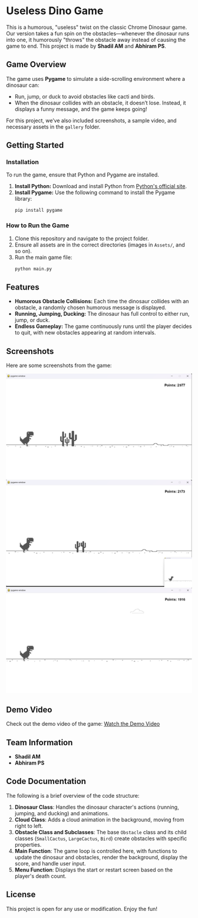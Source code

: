 
# Useless Dino Game

This is a humorous, "useless" twist on the classic Chrome Dinosaur game. Our version takes a fun spin on the obstacles—whenever the dinosaur runs into one, it humorously "throws" the obstacle away instead of causing the game to end. This project is made by **Shadil AM** and **Abhiram PS**.

## Game Overview

The game uses **Pygame** to simulate a side-scrolling environment where a dinosaur can:
- Run, jump, or duck to avoid obstacles like cacti and birds.
- When the dinosaur collides with an obstacle, it doesn’t lose. Instead, it displays a funny message, and the game keeps going!

For this project, we’ve also included screenshots, a sample video, and necessary assets in the `gallery` folder.

## Getting Started

### Installation

To run the game, ensure that Python and Pygame are installed.

1. **Install Python:** Download and install Python from [Python's official site](https://www.python.org/downloads/).
2. **Install Pygame:** Use the following command to install the Pygame library:
   ```bash
   pip install pygame
   ```

### How to Run the Game

1. Clone this repository and navigate to the project folder.
2. Ensure all assets are in the correct directories (images in `Assets/`, and so on).
3. Run the main game file:
   ```bash
   python main.py
   ```

## Features

- **Humorous Obstacle Collisions:** Each time the dinosaur collides with an obstacle, a randomly chosen humorous message is displayed.
- **Running, Jumping, Ducking:** The dinosaur has full control to either run, jump, or duck.
- **Endless Gameplay:** The game continuously runs until the player decides to quit, with new obstacles appearing at random intervals.

## Screenshots

Here are some screenshots from the game:

![Screenshot 1](gallery/dinoscreenshot1.png)
![Screenshot 2](gallery/dinoscreenshot2.png)
![Screenshot 3](gallery/dinoscreenshot3.png)

## Demo Video

Check out the demo video of the game:
[Watch the Demo Video](gallery/uselessdinogame.mp4)


## Team Information

- **Shadil AM**
- **Abhiram PS**


## Code Documentation

The following is a brief overview of the code structure:

1. **Dinosaur Class**: Handles the dinosaur character's actions (running, jumping, and ducking) and animations.
2. **Cloud Class**: Adds a cloud animation in the background, moving from right to left.
3. **Obstacle Class and Subclasses**: The base `Obstacle` class and its child classes (`SmallCactus`, `LargeCactus`, `Bird`) create obstacles with specific properties.
4. **Main Function**: The game loop is controlled here, with functions to update the dinosaur and obstacles, render the background, display the score, and handle user input.
5. **Menu Function**: Displays the start or restart screen based on the player's death count.

## License

This project is open for any use or modification. Enjoy the fun!


